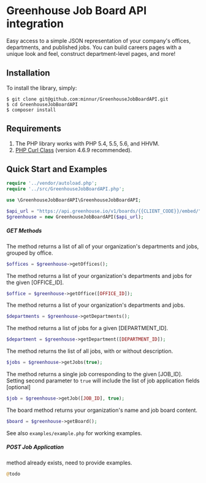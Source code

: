 # Greenhouse Job Board API integration

Easy access to a simple JSON representation of your company's offices, departments, and published jobs. You can build careers pages with a unique look and feel, construct department-level pages, and more!

## Installation

To install the library, simply:

```shell
$ git clone git@github.com:minnur/GreenhouseJobBoardAPI.git
$ cd GreenhouseJobBoardAPI
$ composer install
```

## Requirements

1. The PHP library works with PHP 5.4, 5.5, 5.6, and HHVM.
2. [PHP Curl Class](https://github.com/php-curl-class/php-curl-class) (version 4.6.9 recommended).

## Quick Start and Examples

```php
require '../vendor/autoload.php';
require '../src/GreenhouseJobBoardAPI.php';

use \GreenhouseJobBoardAPI\GreenhouseJobBoardAPI;

$api_url = "https://api.greenhouse.io/v1/boards/{{CLIENT_CODE}}/embed/";
$greenhouse = new GreenhouseJobBoardAPI($api_url);
```

##### GET Methods

The method returns a list of all of your organization's departments and jobs, grouped by office.

```php
$offices = $greenhouse->getOffices();
```

The method returns a list of your organization's departments and jobs for the given [OFFICE_ID].

```php
$office = $greenhouse->getOffice([OFFICE_ID]);
```

The method returns a list of your organization's departments and jobs. 

```php
$departments = $greenhouse->getDepartments();
```
The method returns a list of jobs for a given [DEPARTMENT_ID].

```php
$department = $greenhouse->getDepartment([DEPARTMENT_ID]);
```

The method returns the list of all jobs, with or without description. 

```php
$jobs = $greenhouse->getJobs(true);
```

The method returns a single job corresponding to the given [JOB_ID].
Setting second parameter to `true` will include the list of job application fields [optional]

```php
$job = $greenhouse->getJob([JOB_ID], true);
```

The board method returns your organization's name and job board content.

```php
$board = $greenhouse->getBoard();
```

See also `examples/example.php` for working examples.

##### POST Job Application

method already exists, need to provide examples.

```php
@todo
```
